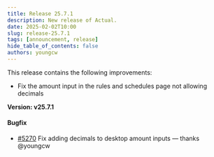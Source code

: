 ```yaml
---
title: Release 25.7.1
description: New release of Actual.
date: 2025-02-02T10:00
slug: release-25.7.1
tags: [announcement, release]
hide_table_of_contents: false
authors: youngcw
---
```


This release contains the following improvements:
- Fix the amount input in the rules and schedules page not allowing decimals

<!--truncate-->

**Version: v25.7.1**

#### Bugfix

- [#5270](https://github.com/actualbudget/actual/pull/5270) Fix adding decimals to desktop amount inputs — thanks @youngcw
